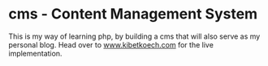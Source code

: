 # cms - Content Management System
This is my way of learning php, by building a cms that will also serve as my personal blog.
Head over to www.kibetkoech.com for the live implementation.
